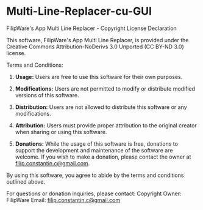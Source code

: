# Multi-Line-Replacer-cu-GUI


FilipWare's App Multi Line Replacer - Copyright License Declaration

This software, FilipWare's App Multi Line Replacer, is provided under the Creative Commons Attribution-NoDerivs 3.0 Unported (CC BY-ND 3.0) license.

Terms and Conditions:

1. **Usage:** Users are free to use this software for their own purposes.

2. **Modifications:** Users are not permitted to modify or distribute modified versions of this software.

3. **Distribution:** Users are not allowed to distribute this software or any modifications.

4. **Attribution:** Users must provide proper attribution to the original creator when sharing or using this software.

5. **Donations:** While the usage of this software is free, donations to support the development and maintenance of the software are welcome. If you wish to make a donation, please contact the owner at filip.constantin.c@gmail.com.

By using this software, you agree to abide by the terms and conditions outlined above.

For questions or donation inquiries, please contact:
Copyright Owner: FilipWare
Email: filip.constantin.c@gmail.com
